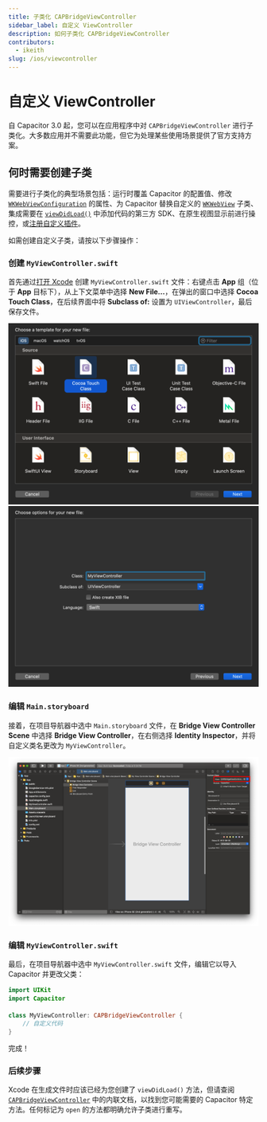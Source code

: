```yaml
---
title: 子类化 CAPBridgeViewController
sidebar_label: 自定义 ViewController
description: 如何子类化 CAPBridgeViewController
contributors:
  - ikeith
slug: /ios/viewcontroller
---
```


# 自定义 ViewController

自 Capacitor 3.0 起，您可以在应用程序中对 `CAPBridgeViewController` 进行子类化。大多数应用并不需要此功能，但它为处理某些使用场景提供了官方支持方案。

## 何时需要创建子类

需要进行子类化的典型场景包括：运行时覆盖 Capacitor 的配置值、修改 [`WKWebViewConfiguration`](https://developer.apple.com/documentation/webkit/wkwebviewconfiguration) 的属性、为 Capacitor 替换自定义的 [`WKWebView`](https://developer.apple.com/documentation/webkit/wkwebview) 子类、集成需要在 [`viewDidLoad()`](https://developer.apple.com/documentation/uikit/uiviewcontroller/1621495-viewdidload) 中添加代码的第三方 SDK、在原生视图显示前进行操控，或[注册自定义插件](../ios/custom-code.md)。

如需创建自定义子类，请按以下步骤操作：

### 创建 `MyViewController.swift`

首先通过[打开 Xcode](/main/ios/index.md#opening-the-ios-project) 创建 `MyViewController.swift` 文件：右键点击 **App** 组（位于 **App** 目标下），从上下文菜单中选择 **New File...**，在弹出的窗口中选择 **Cocoa Touch Class**，在后续界面中将 **Subclass of:** 设置为 `UIViewController`，最后保存文件。

![在 Xcode 中新建 ViewController](../../../static/img/v6/docs/ios/xcode-create-viewcontroller.png)
![在 Xcode 中命名 ViewController](../../../static/img/v6/docs/ios/xcode-name-viewcontroller.png)

### 编辑 `Main.storyboard`

接着，在项目导航器中选中 `Main.storyboard` 文件，在 **Bridge View Controller Scene** 中选择 **Bridge View Controller**，在右侧选择 **Identity Inspector**，并将自定义类名更改为 `MyViewController`。

![在 Xcode 中编辑 Storyboard](../../../static/img/v6/docs/ios/xcode-edit-storyboard.png)

### 编辑 `MyViewController.swift`

最后，在项目导航器中选中 `MyViewController.swift` 文件，编辑它以导入 Capacitor 并更改父类：

```swift
import UIKit
import Capacitor

class MyViewController: CAPBridgeViewController {
    // 自定义代码
}
```

完成！

### 后续步骤

Xcode 在生成文件时应该已经为您创建了 `viewDidLoad()` 方法，但请查阅 [`CAPBridgeViewController`](https://github.com/ionic-team/capacitor/blob/main/ios/Capacitor/Capacitor/CAPBridgeViewController.swift) 中的内联文档，以找到您可能需要的 Capacitor 特定方法。任何标记为 `open` 的方法都明确允许子类进行重写。